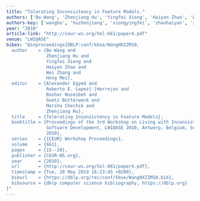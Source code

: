 ```yaml
---
title: "Tolerating Inconsistency in Feature Models."
authors: ['Bo Wang', 'Zhenjiang Hu', 'Yingfei Xiong', 'Haiyan Zhao', 'Wei Zhang', 'Hong Mei']
authors-key: ['wangbo', 'huzhenjiang', 'xiongyingfei', 'zhaohaiyan', 'zhangwei', 'meihong']
year: "2010"
article-link: "http://ceur-ws.org/Vol-661/paper4.pdf"
venue: "LWI@ASE"
bibex: "@inproceedings{DBLP:conf/kbse/WangHXZZM10,
  author    = {Bo Wang and
               Zhenjiang Hu and
               Yingfei Xiong and
               Haiyan Zhao and
               Wei Zhang and
               Hong Mei},
  editor    = {Alexander Egyed and
               Roberto E. Lopez{-}Herrejon and
               Bashar Nuseibeh and
               Goetz Botterweck and
               Marsha Chechik and
               Zhenjiang Hu},
  title     = {Tolerating Inconsistency in Feature Models},
  booktitle = {Proceedings of the 3rd Workshop on Living with Inconsistencies in
               Software Development, LWI@ASE 2010, Antwerp, Belgium, September 21st,
               2010},
  series    = {{CEUR} Workshop Proceedings},
  volume    = {661},
  pages     = {15--20},
  publisher = {CEUR-WS.org},
  year      = {2010},
  url       = {http://ceur-ws.org/Vol-661/paper4.pdf},
  timestamp = {Tue, 28 May 2019 16:23:45 +0200},
  biburl    = {https://dblp.org/rec/conf/kbse/WangHXZZM10.bib},
  bibsource = {dblp computer science bibliography, https://dblp.org}
}"
---
```

